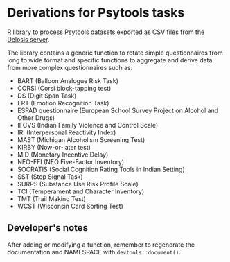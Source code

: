 Derivations for Psytools tasks
==============================

R library to process Psytools datasets exported as CSV files
from the [Delosis server](https://www.delosis.com).

The library contains a generic function to rotate simple questionnaires
from long to wide format and specific functions to aggregate and derive
data from more complex questionnaires such as:
- BART (Balloon Analogue Risk Task)
- CORSI (Corsi block-tapping test)
- DS (Digit Span Task)
- ERT (Emotion Recognition Task)
- ESPAD questionnaire (European School Survey Project on Alcohol and Other Drugs)
- IFCVS (Indian Family Violence and Control Scale)
- IRI (Interpersonal Reactivity Index)
- MAST (Michigan Alcoholism Screening Test)
- KIRBY (Now-or-later test)
- MID (Monetary Incentive Delay)
- NEO-FFI (NEO Five-Factor Inventory)
- SOCRATIS (Social Cognition Rating Tools in Indian Setting)
- SST (Stop Signal Task)
- SURPS (Substance Use Risk Profile Scale)
- TCI (Temperament and Character Inventory)
- TMT (Trail Making Test)
- WCST (Wisconsin Card Sorting Test)

Developer's notes
-----------------
After adding or modifying a function, remember to regenerate the documentation and NAMESPACE with `devtools::document()`.
